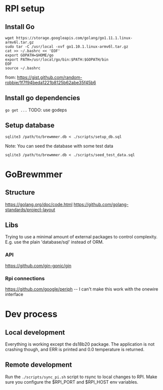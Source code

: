 # RPI setup
## Install Go
```
wget https://storage.googleapis.com/golang/go1.11.1.linux-armv6l.tar.gz
sudo tar -C /usr/local -xvf go1.10.1.linux-armv6l.tar.gz
cat >> ~/.bashrc << 'EOF'
export GOPATH=$HOME/go
export PATH=/usr/local/go/bin:$PATH:$GOPATH/bin
EOF
source ~/.bashrc

```
from: https://gist.github.com/random-robbie/1f7f94beda1221b8125b62abe35f45b6

## Install go dependencies
`go get ...`
TODO: use godeps

## Setup database
```
sqlite3 /path/to/brewmmer.db < ./scripts/setup_db.sql
```

Note:
You can seed the database with some test data
```
sqlite3 /path/to/brewmmer.db < ./scripts/seed_test_data.sql
```

# GoBrewmmer

## Structure
https://golang.org/doc/code.html
https://github.com/golang-standards/project-layout

## Libs
Trying to use a minimal amount of external packages to control complexity. E.g. use the plain 'database/sql' instead of ORM.

### API
https://github.com/gin-gonic/gin

### Rpi connections
https://github.com/google/periph
-- I can't make this work with the onewire interface

# Dev process

## Local development
Everything is working except the ds18b20 package. The application is not crashing though, and ERR is printed and 0.0 temperature is returned.

## Remote development
Run the `./scripts/sync_pi.sh` script to rsync to local changes to RPI. Make sure you configure the $RPI_PORT and $RPI_HOST env variables.
